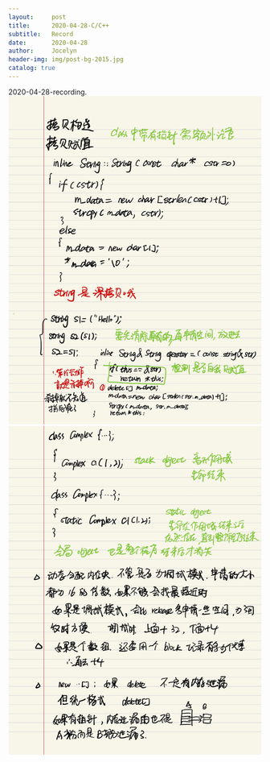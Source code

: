 ```yaml
---
layout:     post
title:      2020-04-28-C/C++
subtitle:   Record
date:       2020-04-28
author:     Jocelyn
header-img: img/post-bg-2015.jpg
catalog: true
---
```


2020-04-28-recording.
![](2020-04-28-2.jpg)
![](2020-04-28-3.jpg)


